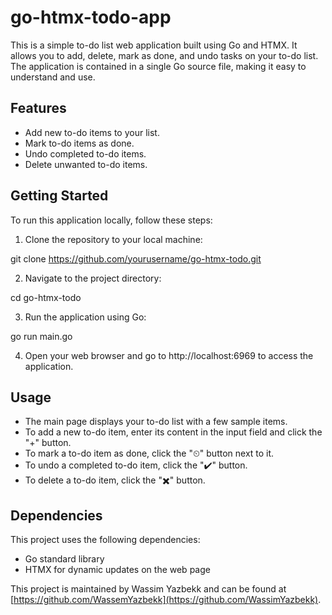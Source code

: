 # go-htmx-todo-app

This is a simple to-do list web application built using Go and HTMX. It allows you to add, delete, mark as done, and undo tasks on your to-do list. The application is contained in a single Go source file, making it easy to understand and use.

## Features

- Add new to-do items to your list.
- Mark to-do items as done.
- Undo completed to-do items.
- Delete unwanted to-do items.

## Getting Started

To run this application locally, follow these steps:

1. Clone the repository to your local machine:

git clone https://github.com/yourusername/go-htmx-todo.git

2. Navigate to the project directory:

cd go-htmx-todo

3. Run the application using Go:

go run main.go

4. Open your web browser and go to http://localhost:6969 to access the application.

## Usage

- The main page displays your to-do list with a few sample items.
- To add a new to-do item, enter its content in the input field and click the "+" button.
- To mark a to-do item as done, click the "⏲" button next to it.
- To undo a completed to-do item, click the "✔️" button.
- To delete a to-do item, click the "✖️" button.

## Dependencies

This project uses the following dependencies:

- Go standard library
- HTMX for dynamic updates on the web page



This project is maintained by Wassim Yazbekk and can be found at [https://github.com/WassemYazbekk](https://github.com/WassimYazbekk).




